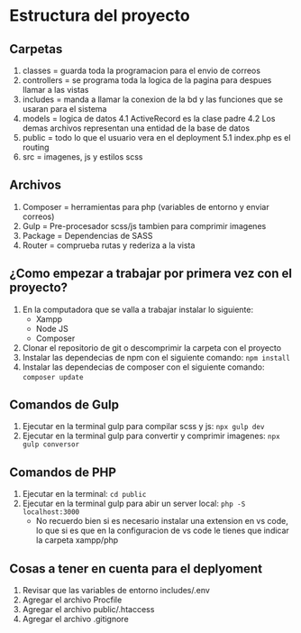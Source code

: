 # Estructura del proyecto

## Carpetas
1. classes = guarda toda la programacion para el envio de correos
2. controllers = se programa toda la logica de la pagina para despues llamar a las vistas
3. includes = manda a llamar la conexion de la bd y las funciones que se usaran para el sistema
4. models = logica de datos
    4.1 ActiveRecord es la clase padre
    4.2 Los demas archivos representan una entidad de la base de datos
5. public = todo lo que el usuario vera en el deployment
    5.1 index.php es el routing
6. src = imagenes, js y estilos scss

## Archivos
1. Composer = herramientas para php (variables de entorno y enviar correos)
2. Gulp = Pre-procesador scss/js tambien para comprimir imagenes
3. Package = Dependencias de SASS
4. Router = comprueba rutas y rederiza a la vista

## ¿Como empezar a trabajar por primera vez con el proyecto?
1. En la computadora que se valla a trabajar instalar lo siguiente:
    * Xampp
    * Node JS
    * Composer
2. Clonar el repositorio de git o descomprimir la carpeta con el proyecto
3. Instalar las dependecias de npm con el siguiente comando: `npm install`
4. Instalar las dependecias de composer con el siguiente comando: `composer update`

## Comandos de Gulp
1. Ejecutar en la terminal gulp para compilar scss y js: `npx gulp dev`
2. Ejecutar en la terminal gulp para convertir y comprimir imagenes: `npx gulp conversor`

## Comandos de PHP
1. Ejecutar en la terminal: `cd public`
2. Ejecutar en la terminal gulp para abir un server local: `php -S localhost:3000`
    * No recuerdo bien si es necesario instalar una extension en vs code, lo que si es que en la configuracion de vs code le tienes que indicar la carpeta xampp/php

## Cosas a tener en cuenta para el deplyoment
1. Revisar que las variables de entorno includes/.env
2. Agregar el archivo Procfile
3. Agregar el archivo public/.htaccess
4. Agregar el archivo .gitignore